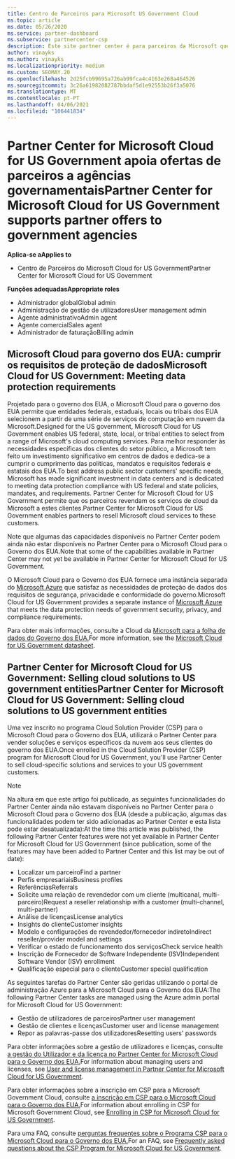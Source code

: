```yaml
---
title: Centro de Parceiros para Microsoft US Government Cloud
ms.topic: article
ms.date: 05/26/2020
ms.service: partner-dashboard
ms.subservice: partnercenter-csp
description: Este site partner center é para parceiros da Microsoft que oferecem soluções de nuvem da Microsoft a clientes que trabalham com agências governamentais nos Estados Unidos.
author: vinayks
ms.author: vinayks
ms.localizationpriority: medium
ms.custom: SEOMAY.20
ms.openlocfilehash: 2d25fcb99695a726ab99fca4c4163e268a464526
ms.sourcegitcommit: 3c26a61982082787bbdaf5d1e92553b26f3a5076
ms.translationtype: MT
ms.contentlocale: pt-PT
ms.lasthandoff: 04/06/2021
ms.locfileid: "106441834"
---
```

# <a name="partner-center-for-microsoft-cloud-for-us-government-supports-partner-offers-to-government-agencies"></a><span data-ttu-id="f3014-103">Partner Center for Microsoft Cloud for US Government apoia ofertas de parceiros a agências governamentais</span><span class="sxs-lookup"><span data-stu-id="f3014-103">Partner Center for Microsoft Cloud for US Government supports partner offers to government agencies</span></span>

<span data-ttu-id="f3014-104">**Aplica-se a**</span><span class="sxs-lookup"><span data-stu-id="f3014-104">**Applies to**</span></span>

- <span data-ttu-id="f3014-105">Centro de Parceiros do Microsoft Cloud for US Government</span><span class="sxs-lookup"><span data-stu-id="f3014-105">Partner Center for Microsoft Cloud for US Government</span></span>

<span data-ttu-id="f3014-106">**Funções adequadas**</span><span class="sxs-lookup"><span data-stu-id="f3014-106">**Appropriate roles**</span></span>

- <span data-ttu-id="f3014-107">Administrador global</span><span class="sxs-lookup"><span data-stu-id="f3014-107">Global admin</span></span>
- <span data-ttu-id="f3014-108">Administração de gestão de utilizadores</span><span class="sxs-lookup"><span data-stu-id="f3014-108">User management admin</span></span>
- <span data-ttu-id="f3014-109">Agente administrativo</span><span class="sxs-lookup"><span data-stu-id="f3014-109">Admin agent</span></span>
- <span data-ttu-id="f3014-110">Agente comercial</span><span class="sxs-lookup"><span data-stu-id="f3014-110">Sales agent</span></span>
- <span data-ttu-id="f3014-111">Administrador de faturação</span><span class="sxs-lookup"><span data-stu-id="f3014-111">Billing admin</span></span>

## <a name="microsoft-cloud-for-us-government-meeting-data-protection-requirements"></a><span data-ttu-id="f3014-112">Microsoft Cloud para governo dos EUA: cumprir os requisitos de proteção de dados</span><span class="sxs-lookup"><span data-stu-id="f3014-112">Microsoft Cloud for US Government: Meeting data protection requirements</span></span>

<span data-ttu-id="f3014-113">Projetado para o governo dos EUA, o Microsoft Cloud para o governo dos EUA permite que entidades federais, estaduais, locais ou tribais dos EUA selecionem a partir de uma série de serviços de computação em nuvem da Microsoft.</span><span class="sxs-lookup"><span data-stu-id="f3014-113">Designed for the US government, Microsoft Cloud for US Government enables US federal, state, local, or tribal entities to select from a range of Microsoft's cloud computing services.</span></span> <span data-ttu-id="f3014-114">Para melhor responder às necessidades específicas dos clientes do setor público, a Microsoft tem feito um investimento significativo em centros de dados e dedica-se a cumprir o cumprimento das políticas, mandatos e requisitos federais e estatais dos EUA.</span><span class="sxs-lookup"><span data-stu-id="f3014-114">To best address public sector customers' specific needs, Microsoft has made significant investment in data centers and is dedicated to meeting data protection compliance with US federal and state policies, mandates, and requirements.</span></span> <span data-ttu-id="f3014-115">Partner Center for Microsoft Cloud for US Government permite que os parceiros revendam os serviços de cloud da Microsoft a estes clientes.</span><span class="sxs-lookup"><span data-stu-id="f3014-115">Partner Center for Microsoft Cloud for US Government enables partners to resell Microsoft cloud services to these customers.</span></span>

<span data-ttu-id="f3014-116">Note que algumas das capacidades disponíveis no Partner Center podem ainda não estar disponíveis no Partner Center para o Microsoft Cloud para o Governo dos EUA.</span><span class="sxs-lookup"><span data-stu-id="f3014-116">Note that some of the capabilities available in Partner Center may not yet be available in Partner Center for Microsoft Cloud for US Government.</span></span>

<span data-ttu-id="f3014-117">O Microsoft Cloud para o Governo dos EUA fornece uma instância separada do [Microsoft Azure](https://azure.microsoft.com/overview/clouds/government/) que satisfaz as necessidades de proteção de dados dos requisitos de segurança, privacidade e conformidade do governo.</span><span class="sxs-lookup"><span data-stu-id="f3014-117">Microsoft Cloud for US Government provides a separate instance of [Microsoft Azure](https://azure.microsoft.com/overview/clouds/government/) that meets the data protection needs of government security, privacy, and compliance requirements.</span></span> 

<span data-ttu-id="f3014-118">Para obter mais informações, consulte a Cloud da [Microsoft para a folha de dados do Governo dos EUA.](https://download.microsoft.com/download/C/9/C/C9CA3002-DFC4-4ADA-841F-DF42AEC042FB/Microsoft_Azure_Government_Datasheet_EN_US.PDF)</span><span class="sxs-lookup"><span data-stu-id="f3014-118">For more information, see the [Microsoft Cloud for US Government datasheet](https://download.microsoft.com/download/C/9/C/C9CA3002-DFC4-4ADA-841F-DF42AEC042FB/Microsoft_Azure_Government_Datasheet_EN_US.PDF).</span></span>

## <a name="partner-center-for-microsoft-cloud-for-us-government-selling-cloud-solutions-to-us-government-entities"></a><span data-ttu-id="f3014-119">Partner Center for Microsoft Cloud for US Government: Selling cloud solutions to US government entities</span><span class="sxs-lookup"><span data-stu-id="f3014-119">Partner Center for Microsoft Cloud for US Government: Selling cloud solutions to US government entities</span></span>

<span data-ttu-id="f3014-120">Uma vez inscrito no programa Cloud Solution Provider (CSP) para o Microsoft Cloud para o Governo dos EUA, utilizará o Partner Center para vender soluções e serviços específicos da nuvem aos seus clientes do governo dos EUA.</span><span class="sxs-lookup"><span data-stu-id="f3014-120">Once enrolled in the Cloud Solution Provider (CSP) program for Microsoft Cloud for US Government, you'll use Partner Center to sell cloud-specific solutions and services to your US government customers.</span></span> 

> [!NOTE]  
> <span data-ttu-id="f3014-121">Na altura em que este artigo foi publicado, as seguintes funcionalidades do Partner Center ainda não estavam disponíveis no Partner Center para o Microsoft Cloud para o Governo dos EUA (desde a publicação, algumas das funcionalidades podem ter sido adicionadas ao Partner Center e esta lista pode estar desatualizada):</span><span class="sxs-lookup"><span data-stu-id="f3014-121">At the time this article was published, the following Partner Center features were not yet available in Partner Center for Microsoft Cloud for US Government (since publication, some of the features may have been added to Partner Center and this list may be out of date):</span></span>

- <span data-ttu-id="f3014-122">Localizar um parceiro</span><span class="sxs-lookup"><span data-stu-id="f3014-122">Find a partner</span></span>
- <span data-ttu-id="f3014-123">Perfis empresariais</span><span class="sxs-lookup"><span data-stu-id="f3014-123">Business profiles</span></span>
- <span data-ttu-id="f3014-124">Referências</span><span class="sxs-lookup"><span data-stu-id="f3014-124">Referrals</span></span>
- <span data-ttu-id="f3014-125">Solicite uma relação de revendedor com um cliente (multicanal, multi-parceiro)</span><span class="sxs-lookup"><span data-stu-id="f3014-125">Request a reseller relationship with a customer (multi-channel, multi-partner)</span></span>
- <span data-ttu-id="f3014-126">Análise de licenças</span><span class="sxs-lookup"><span data-stu-id="f3014-126">License analytics</span></span>
- <span data-ttu-id="f3014-127">Insights do cliente</span><span class="sxs-lookup"><span data-stu-id="f3014-127">Customer insights</span></span>
- <span data-ttu-id="f3014-128">Modelo e configurações de revendedor/fornecedor indireto</span><span class="sxs-lookup"><span data-stu-id="f3014-128">Indirect reseller/provider model and settings</span></span>
- <span data-ttu-id="f3014-129">Verificar o estado de funcionamento dos serviços</span><span class="sxs-lookup"><span data-stu-id="f3014-129">Check service health</span></span>
- <span data-ttu-id="f3014-130">Inscrição de Fornecedor de Software Independente (ISV)</span><span class="sxs-lookup"><span data-stu-id="f3014-130">Independent Software Vendor (ISV) enrollment</span></span>
- <span data-ttu-id="f3014-131">Qualificação especial para o cliente</span><span class="sxs-lookup"><span data-stu-id="f3014-131">Customer special qualification</span></span>

<span data-ttu-id="f3014-132">As seguintes tarefas do Partner Center são geridas utilizando o portal de administração Azure para a Microsoft Cloud para o Governo dos EUA:</span><span class="sxs-lookup"><span data-stu-id="f3014-132">The following Partner Center tasks are managed using the Azure admin portal for Microsoft Cloud for US Government:</span></span> 

- <span data-ttu-id="f3014-133">Gestão de utilizadores de parceiros</span><span class="sxs-lookup"><span data-stu-id="f3014-133">Partner user management</span></span>
- <span data-ttu-id="f3014-134">Gestão de clientes e licenças</span><span class="sxs-lookup"><span data-stu-id="f3014-134">Customer user and license management</span></span>
- <span data-ttu-id="f3014-135">Repor as palavras-passe dos utilizadores</span><span class="sxs-lookup"><span data-stu-id="f3014-135">Resetting users' passwords</span></span>

<span data-ttu-id="f3014-136">Para obter informações sobre a gestão de utilizadores e licenças, consulte [a gestão do Utilizador e da licença no Partner Center for Microsoft Cloud para o Governo dos EUA.](user-management-in-partner-center-for-microsoft-us-govt-cloud.md)</span><span class="sxs-lookup"><span data-stu-id="f3014-136">For information about managing users and licenses, see [User and license management in Partner Center for Microsoft Cloud for US Government](user-management-in-partner-center-for-microsoft-us-govt-cloud.md).</span></span>

<span data-ttu-id="f3014-137">Para obter informações sobre a inscrição em CSP para a Microsoft Government Cloud, consulte [a inscrição em CSP para o Microsoft Cloud para o Governo dos EUA.](enroll-in-csp-for-microsoft-us-govt-cloud.md)</span><span class="sxs-lookup"><span data-stu-id="f3014-137">For information about enrolling in CSP for Microsoft Government Cloud, see [Enrolling in CSP for Microsoft Cloud for US Government](enroll-in-csp-for-microsoft-us-govt-cloud.md).</span></span>

<span data-ttu-id="f3014-138">Para uma FAQ, consulte [perguntas frequentes sobre o Programa CSP para o Microsoft Cloud para o Governo dos EUA.](faq-for-us-govt-cloud.md)</span><span class="sxs-lookup"><span data-stu-id="f3014-138">For an FAQ, see [Frequently asked questions about the CSP Program for Microsoft Cloud for US Government](faq-for-us-govt-cloud.md).</span></span>
